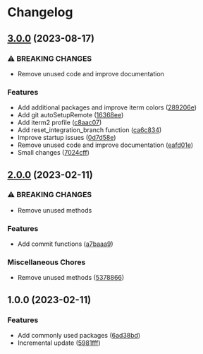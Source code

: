 # Changelog

## [3.0.0](https://github.com/jmaver-plume/dotfiles/compare/v2.0.0...v3.0.0) (2023-08-17)


### ⚠ BREAKING CHANGES

* Remove unused code and improve documentation

### Features

* Add additional packages and improve iterm colors ([289206e](https://github.com/jmaver-plume/dotfiles/commit/289206e352ea13dbb08fb6dac7128532c424a840))
* Add git autoSetupRemote ([16368ee](https://github.com/jmaver-plume/dotfiles/commit/16368eecc85e765a6fd5f64ace9957ffe42dcb17))
* Add iterm2 profile ([c8aac07](https://github.com/jmaver-plume/dotfiles/commit/c8aac0743e5854ac9d0c54d81701364235d773dc))
* Add reset_integration_branch function ([ca6c834](https://github.com/jmaver-plume/dotfiles/commit/ca6c834450b694b3d615e5f581963b9e6e7e4569))
* Improve startup issues ([0d7d58e](https://github.com/jmaver-plume/dotfiles/commit/0d7d58e209daa1ee66a694e8a9de66faeb076c62))
* Remove unused code and improve documentation ([eafd01e](https://github.com/jmaver-plume/dotfiles/commit/eafd01e447f8238a3fd819085c297a8752b3bd92))
* Small changes ([7024cff](https://github.com/jmaver-plume/dotfiles/commit/7024cff6f11d30cff84ec8ad193077750f248e47))

## [2.0.0](https://github.com/jmaver-plume/dotfiles/compare/v1.0.0...v2.0.0) (2023-02-11)


### ⚠ BREAKING CHANGES

* Remove unused methods

### Features

* Add commit functions ([a7baaa9](https://github.com/jmaver-plume/dotfiles/commit/a7baaa986a45c322a16e032ebf7f96fbde26f7d3))


### Miscellaneous Chores

* Remove unused methods ([5378866](https://github.com/jmaver-plume/dotfiles/commit/5378866eb127116fa4a586c5b779d01cf5ca2a58))

## 1.0.0 (2023-02-11)


### Features

* Add commonly used packages ([6ad38bd](https://github.com/jmaver-plume/dotfiles/commit/6ad38bd5ff5ddfbf2e2706952ac8bed230865e8f))
* Incremental update ([5981fff](https://github.com/jmaver-plume/dotfiles/commit/5981fff560a4b9d48b467e3ce705c96994b8deee))
